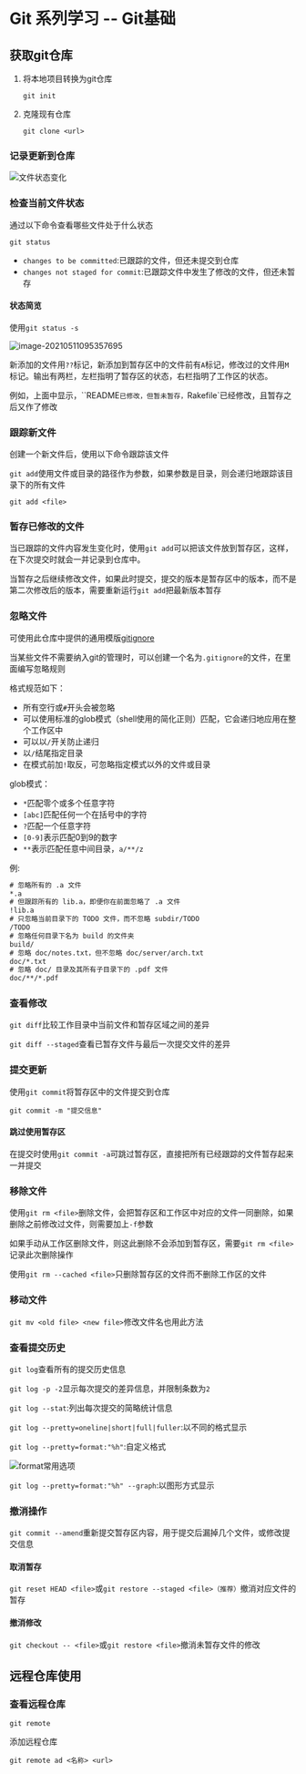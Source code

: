 # Git 系列学习 -- Git基础

## 获取git仓库

1. 将本地项目转换为git仓库

   ```shell
   git init
   ```

2. 克隆现有仓库

   ```shell
   git clone <url>
   ```

### 记录更新到仓库

![文件状态变化](images/2-git%E5%9F%BA%E7%A1%80/image-20210511091520522.png)

### 检查当前文件状态

通过以下命令查看哪些文件处于什么状态

```shell
git status
```

- `changes to be committed`:已跟踪的文件，但还未提交到仓库
- `changes not staged for commit`:已跟踪文件中发生了修改的文件，但还未暂存

#### 状态简览

使用`git status -s`

![image-20210511095357695](images/2-git%E5%9F%BA%E7%A1%80/image-20210511095357695.png)

新添加的文件用`??`标记，新添加到暂存区中的文件前有`A`标记，修改过的文件用`M`标记。输出有两栏，左栏指明了暂存区的状态，右栏指明了工作区的状态。

例如，上面中显示，``README`已修改，但暂未暂存，`Rakefile`已经修改，且暂存之后又作了修改

### 跟踪新文件

创建一个新文件后，使用以下命令跟踪该文件

`git add`使用文件或目录的路径作为参数，如果参数是目录，则会递归地跟踪该目录下的所有文件

```shell
git add <file>
```

### 暂存已修改的文件

当已跟踪的文件内容发生变化时，使用`git add`可以把该文件放到暂存区，这样，在下次提交时就会一并记录到仓库中。

当暂存之后继续修改文件，如果此时提交，提交的版本是暂存区中的版本，而不是第二次修改后的版本，需要重新运行`git add`把最新版本暂存

### 忽略文件

可使用此仓库中提供的通用模版[gitignore](https://github.com/github/gitignore)

当某些文件不需要纳入git的管理时，可以创建一个名为`.gitignore`的文件，在里面编写忽略规则

格式规范如下：

- 所有空行或`#`开头会被忽略
- 可以使用标准的glob模式（shell使用的简化正则）匹配，它会递归地应用在整个工作区中
- 可以以`/`开关防止递归
- 以`/`结尾指定目录
- 在模式前加`!`取反，可忽略指定模式以外的文件或目录

glob模式：

- `*`匹配零个或多个任意字符
- `[abc]`匹配任何一个在括号中的字符
- `?`匹配一个任意字符
- `[0-9]`表示匹配0到9的数字
- `**`表示匹配任意中间目录，`a/**/z`

例:

```txt
# 忽略所有的 .a 文件
*.a
# 但跟踪所有的 lib.a，即便你在前面忽略了 .a 文件
!lib.a
# 只忽略当前目录下的 TODO 文件，而不忽略 subdir/TODO
/TODO
# 忽略任何目录下名为 build 的文件夹
build/
# 忽略 doc/notes.txt，但不忽略 doc/server/arch.txt
doc/*.txt
# 忽略 doc/ 目录及其所有子目录下的 .pdf 文件
doc/**/*.pdf
```

### 查看修改

`git diff`比较工作目录中当前文件和暂存区域之间的差异

`git diff --staged`查看已暂存文件与最后一次提交文件的差异

### 提交更新

使用`git commit`将暂存区中的文件提交到仓库

`git commit -m "提交信息"`

#### 跳过使用暂存区

在提交时使用`git commit -a`可跳过暂存区，直接把所有已经跟踪的文件暂存起来一并提交

### 移除文件

使用`git rm <file>`删除文件，会把暂存区和工作区中对应的文件一同删除，如果删除之前修改过文件，则需要加上`-f`参数

如果手动从工作区删除文件，则这此删除不会添加到暂存区，需要`git rm <file>`记录此次删除操作

使用`git rm --cached <file>`只删除暂存区的文件而不删除工作区的文件

### 移动文件

`git mv <old file> <new file>`修改文件名也用此方法

### 查看提交历史

`git log`查看所有的提交历史信息

`git log -p -2`显示每次提交的差异信息，并限制条数为`2`

`git log --stat`:列出每次提交的简略统计信息

`git log --pretty=oneline|short|full|fuller`:以不同的格式显示

`git log --pretty=format:"%h"`:自定义格式

![format常用选项](images/2-git%E5%9F%BA%E7%A1%80/image-20210511124124817.png)

`git log --pretty=format:"%h" --graph`:以图形方式显示

### 撤消操作

`git commit --amend`重新提交暂存区内容，用于提交后漏掉几个文件，或修改提交信息

#### 取消暂存

`git reset HEAD <file>`或`git restore --staged <file>（推荐）`撤消对应文件的暂存

#### 撤消修改

`git checkout -- <file>`或`git restore <file>`撤消未暂存文件的修改

## 远程仓库使用

### 查看远程仓库

`git remote`

添加远程仓库

`git remote ad <名称> <url>`